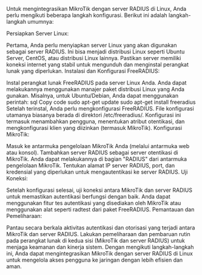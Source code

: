 Untuk mengintegrasikan MikroTik dengan server RADIUS di Linux, Anda perlu mengikuti beberapa langkah konfigurasi. Berikut ini adalah langkah-langkah umumnya:

Persiapkan Server Linux:

Pertama, Anda perlu menyiapkan server Linux yang akan digunakan sebagai server RADIUS. Ini bisa menjadi distribusi Linux seperti Ubuntu Server, CentOS, atau distribusi Linux lainnya.
Pastikan server memiliki koneksi internet yang stabil untuk mengunduh dan menginstal perangkat lunak yang diperlukan.
Instalasi dan Konfigurasi FreeRADIUS:

Instal perangkat lunak FreeRADIUS pada server Linux Anda. Anda dapat melakukannya menggunakan manajer paket distribusi Linux yang Anda gunakan. Misalnya, untuk Ubuntu/Debian, Anda dapat menggunakan perintah:
sql
Copy code
sudo apt-get update
sudo apt-get install freeradius
Setelah terinstal, Anda perlu mengkonfigurasi FreeRADIUS. File konfigurasi utamanya biasanya berada di direktori /etc/freeradius/. Konfigurasi ini termasuk menambahkan pengguna, menentukan atribut otentikasi, dan mengkonfigurasi klien yang diizinkan (termasuk MikroTik).
Konfigurasi MikroTik:

Masuk ke antarmuka pengelolaan MikroTik Anda (melalui antarmuka web atau konsol).
Tambahkan server RADIUS sebagai server otentikasi di MikroTik. Anda dapat melakukannya di bagian "RADIUS" dari antarmuka pengelolaan MikroTik.
Tentukan alamat IP server RADIUS, port, dan kredensial yang diperlukan untuk mengautentikasi ke server RADIUS.
Uji Koneksi:

Setelah konfigurasi selesai, uji koneksi antara MikroTik dan server RADIUS untuk memastikan autentikasi berfungsi dengan baik. Anda dapat menggunakan fitur tes autentikasi yang disediakan oleh MikroTik atau menggunakan alat seperti radtest dari paket FreeRADIUS.
Pemantauan dan Pemeliharaan:

Pantau secara berkala aktivitas autentikasi dan otorisasi yang terjadi antara MikroTik dan server RADIUS.
Lakukan pemeliharaan dan pembaruan rutin pada perangkat lunak di kedua sisi (MikroTik dan server RADIUS) untuk menjaga keamanan dan kinerja sistem.
Dengan mengikuti langkah-langkah ini, Anda dapat mengintegrasikan MikroTik dengan server RADIUS di Linux untuk mengelola akses pengguna ke jaringan dengan lebih efisien dan aman.
